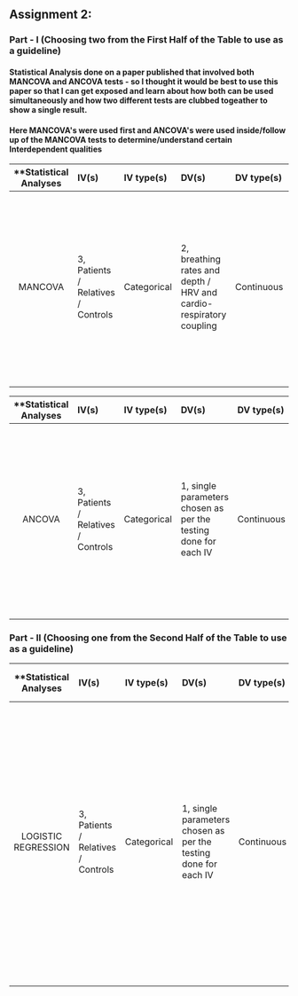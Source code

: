 ## Assignment 2:

### Part - I (Choosing two from the First Half of the Table to use as a guideline)

#### Statistical Analysis done on a paper published that involved both MANCOVA and ANCOVA tests - so I thought it would be best to use this paper so that I can get exposed and learn about how both can be used simultaneously and how two different tests are clubbed togeather to show a single result.

#### Here MANCOVA's were used first and ANCOVA's were used inside/follow up of the MANCOVA tests to determine/understand certain Interdependent qualities

| **Statistical Analyses	|  IV(s)  |  IV type(s) |  DV(s)  |  DV type(s)  |  Control Var | Control Var type  | Question to be answered | _H0_ | _Ha_ |alpha | link to paper **| 
|:----------:|:----------|:------------|:-------------|:-------------|:------------|:------------- |:------------------|:----:|:-------:|:-------|:-------|
MANCOVA	| 3, Patients / Relatives / Controls | Categorical | 2, breathing rates and depth / HRV and cardio-respiratory coupling| Continuous | 1, stress-related changes of cardio-respiratory function | Continuous (could also be categorical) | 	Hypothesized that increased breathing rates and reduced cardio-respiratory coupling in patients with acute schizophrenia would be associated with low vagal function | Cardio-respiratory coupling was reduced in patients and healthy relatives also, while HRV was increased in patients and healthy relatives in comparison to controls | Cardio-respiratory coupling was reduced in patients only, while HRV was decreased in patients and healthy relatives in comparison to controls | 0.001 | [The Phrenic Component of Acute Schizophrenia – A Name and Its Physiological Reality](http://journals.plos.org/plosone/article?id=10.1371/journal.pone.0033459) |
  |||||||||

| **Statistical Analyses	|  IV(s)  |  IV type(s) |  DV(s)  |  DV type(s)  |  Control Var | Control Var type  | Question to be answered | _H0_ | _Ha_ |alpha | link to paper **| 
|:----------:|:----------|:------------|:-------------|:-------------|:------------|:------------- |:------------------|:----:|:-------:|:-------|:-------|
ANCOVA	| 3, Patients / Relatives / Controls | Categorical | 1, single parameters chosen as per the testing done for each IV| Continuous | 1, stress-related changes of cardio-respiratory function | Continuous (could also be categorical) | 	Hypothesized that increased breathing rates and reduced cardio-respiratory coupling in patients with acute schizophrenia would be associated with low vagal function | Cardio-respiratory coupling was reduced in patients and healthy relatives also, while HRV was increased in patients and healthy relatives in comparison to controls | Cardio-respiratory coupling was reduced in patients only, while HRV was decreased in patients and healthy relatives in comparison to controls | 0.001 | [The Phrenic Component of Acute Schizophrenia – A Name and Its Physiological Reality](http://journals.plos.org/plosone/article?id=10.1371/journal.pone.0033459) |
  |||||||||

### Part - II (Choosing one from the Second Half of the Table to use as a guideline)

| **Statistical Analyses	|  IV(s)  |  IV type(s) |  DV(s)  |  DV type(s)  |  Control Var | Control Var type  | Theory being stated | Question to be answered | _H0_ | _Ha_ |alpha | link to paper **| 
|:----------:|:----------|:------------|:-------------|:-------------|:------------|:------------- |:------------------|:----:|:-------:|:-------|:-------|:---------|
LOGISTIC REGRESSION	| 3, Patients / Relatives / Controls | Categorical | 1, single parameters chosen as per the testing done for each IV| Continuous | 1, stress-related changes of cardio-respiratory function | Continuous (could also be categorical) | 	Drawing upon the cognitive constrains to human group size, a model is built by means of Logistic Regression on the basis of the data on colony fissioning among the Hutterites of North America | On the grounds of the theoretical framework sketched in the first part of the article, the absence or presence of colony fissioning is considered expression of not critical vs. critical level of scalar stress for the sake of the model building|  |  | 0.05 | [Modeling Group Size and Scalar Stress by Logistic Regression from an Archaeological Perspective](http://journals.plos.org/plosone/article?id=10.1371/journal.pone.0091510) |
  |||||||||
